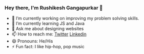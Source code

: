 ### Hey there, I'm Rushikesh Gangapurkar 👋


- 🔭 I’m currently working on improving my problem solving skills.
- 🌱 I’m currently learning JS and Java
- 💬 Ask me about designing websites
- 📫 How to reach me: [Twitter](https://twitter.com/RGangapurkar1) [Linkedin](https://www.linkedin.com/in/rushikesh-gangapurkar-05412b201/)
- 😄 Pronouns: He/His
- ⚡ Fun fact: I like hip-hop, pop music

